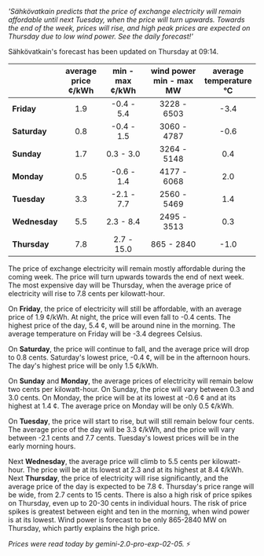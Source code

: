*'Sähkövatkain predicts that the price of exchange electricity will remain affordable until next Tuesday, when the price will turn upwards. Towards the end of the week, prices will rise, and high peak prices are expected on Thursday due to low wind power. See the daily forecast!'*

Sähkövatkain's forecast has been updated on Thursday at 09:14.

|    | average<br>price<br>¢/kWh | min - max<br>¢/kWh | wind power<br>min - max<br>MW | average<br>temperature<br>°C |
|:-------------|:----------------:|:----------------:|:-------------:|:-------------:|
| **Friday** | 1.9 | -0.4 - 5.4 | 3228 - 6503 | -3.4 |
| **Saturday** | 0.8 | -0.4 - 1.5 | 3060 - 4787 | -0.6 |
| **Sunday** | 1.7 | 0.3 - 3.0 | 3264 - 5148 | 0.4 |
| **Monday** | 0.5 | -0.6 - 1.4 | 4177 - 6068 | 2.0 |
| **Tuesday** | 3.3 | -2.1 - 7.7 | 2560 - 5469 | 1.4 |
| **Wednesday** | 5.5 | 2.3 - 8.4 | 2495 - 3513 | 0.3 |
| **Thursday** | 7.8 | 2.7 - 15.0 | 865 - 2840 | -1.0 |

The price of exchange electricity will remain mostly affordable during the coming week. The price will turn upwards towards the end of next week. The most expensive day will be Thursday, when the average price of electricity will rise to 7.8 cents per kilowatt-hour.

On **Friday**, the price of electricity will still be affordable, with an average price of 1.9 ¢/kWh. At night, the price will even fall to -0.4 cents. The highest price of the day, 5.4 ¢, will be around nine in the morning. The average temperature on Friday will be -3.4 degrees Celsius.

On **Saturday**, the price will continue to fall, and the average price will drop to 0.8 cents. Saturday's lowest price, -0.4 ¢, will be in the afternoon hours. The day's highest price will be only 1.5 ¢/kWh.

On **Sunday** and **Monday**, the average prices of electricity will remain below two cents per kilowatt-hour. On Sunday, the price will vary between 0.3 and 3.0 cents. On Monday, the price will be at its lowest at -0.6 ¢ and at its highest at 1.4 ¢. The average price on Monday will be only 0.5 ¢/kWh.

On **Tuesday**, the price will start to rise, but will still remain below four cents. The average price of the day will be 3.3 ¢/kWh, and the price will vary between -2.1 cents and 7.7 cents. Tuesday's lowest prices will be in the early morning hours.

Next **Wednesday**, the average price will climb to 5.5 cents per kilowatt-hour. The price will be at its lowest at 2.3 and at its highest at 8.4 ¢/kWh. Next **Thursday**, the price of electricity will rise significantly, and the average price of the day is expected to be 7.8 ¢. Thursday's price range will be wide, from 2.7 cents to 15 cents. There is also a high risk of price spikes on Thursday, even up to 20-30 cents in individual hours. The risk of price spikes is greatest between eight and ten in the morning, when wind power is at its lowest. Wind power is forecast to be only 865-2840 MW on Thursday, which partly explains the high price.

*Prices were read today by gemini-2.0-pro-exp-02-05.* ⚡

